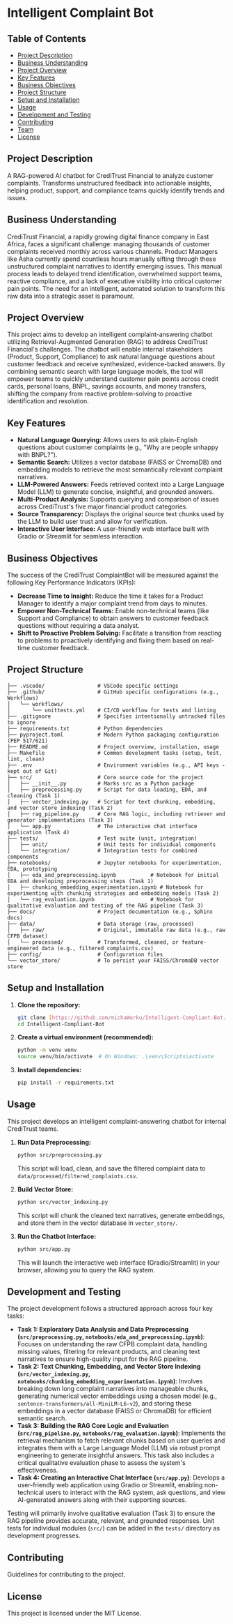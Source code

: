 # Intelligent Complaint Bot

## Table of Contents
- [Project Description](#project-description)
- [Business Understanding](#business-understanding)
- [Project Overview](#project-overview)
- [Key Features](#key-features)
- [Business Objectives](#business-objectives)
- [Project Structure](#project-structure)
- [Setup and Installation](#setup-and-installation)
- [Usage](#usage)
- [Development and Testing](#development-and-testing)
- [Contributing](#contributing)
- [Team](#team)
- [License](#license)

## Project Description
A RAG-powered AI chatbot for CrediTrust Financial to analyze customer complaints. Transforms unstructured feedback into actionable insights, helping product, support, and compliance teams quickly identify trends and issues.

## Business Understanding

CrediTrust Financial, a rapidly growing digital finance company in East Africa, faces a significant challenge: managing thousands of customer complaints received monthly across various channels. Product Managers like Asha currently spend countless hours manually sifting through these unstructured complaint narratives to identify emerging issues. This manual process leads to delayed trend identification, overwhelmed support teams, reactive compliance, and a lack of executive visibility into critical customer pain points. The need for an intelligent, automated solution to transform this raw data into a strategic asset is paramount.

## Project Overview

This project aims to develop an intelligent complaint-answering chatbot utilizing Retrieval-Augmented Generation (RAG) to address CrediTrust Financial's challenges. The chatbot will enable internal stakeholders (Product, Support, Compliance) to ask natural language questions about customer feedback and receive synthesized, evidence-backed answers. By combining semantic search with large language models, the tool will empower teams to quickly understand customer pain points across credit cards, personal loans, BNPL, savings accounts, and money transfers, shifting the company from reactive problem-solving to proactive identification and resolution.

## Key Features

* **Natural Language Querying:** Allows users to ask plain-English questions about customer complaints (e.g., "Why are people unhappy with BNPL?").
* **Semantic Search:** Utilizes a vector database (FAISS or ChromaDB) and embedding models to retrieve the most semantically relevant complaint narratives.
* **LLM-Powered Answers:** Feeds retrieved context into a Large Language Model (LLM) to generate concise, insightful, and grounded answers.
* **Multi-Product Analysis:** Supports querying and comparison of issues across CrediTrust's five major financial product categories.
* **Source Transparency:** Displays the original source text chunks used by the LLM to build user trust and allow for verification.
* **Interactive User Interface:** A user-friendly web interface built with Gradio or Streamlit for seamless interaction.

## Business Objectives

The success of the CrediTrust ComplaintBot will be measured against the following Key Performance Indicators (KPIs):

* **Decrease Time to Insight:** Reduce the time it takes for a Product Manager to identify a major complaint trend from days to minutes.
* **Empower Non-Technical Teams:** Enable non-technical teams (like Support and Compliance) to obtain answers to customer feedback questions without requiring a data analyst.
* **Shift to Proactive Problem Solving:** Facilitate a transition from reacting to problems to proactively identifying and fixing them based on real-time customer feedback.

## Project Structure

```
├── .vscode/                 # VSCode specific settings
├── .github/                 # GitHub specific configurations (e.g., Workflows)
│   └── workflows/
│       └── unittests.yml    # CI/CD workflow for tests and linting
├── .gitignore               # Specifies intentionally untracked files to ignore
├── requirements.txt         # Python dependencies
├── pyproject.toml           # Modern Python packaging configuration (PEP 517/621)
├── README.md                # Project overview, installation, usage
├── Makefile                 # Common development tasks (setup, test, lint, clean)
├── .env                     # Environment variables (e.g., API keys - kept out of Git)
├── src/                     # Core source code for the project
│   ├── __init__.py          # Marks src as a Python package
│   ├── preprocessing.py     # Script for data loading, EDA, and cleaning (Task 1)
│   ├── vector_indexing.py   # Script for text chunking, embedding, and vector store indexing (Task 2)
│   ├── rag_pipeline.py      # Core RAG logic, including retriever and generator implementations (Task 3)
│   └── app.py               # The interactive chat interface application (Task 4)
├── tests/                   # Test suite (unit, integration)
│   ├── unit/                # Unit tests for individual components
│   └── integration/         # Integration tests for combined components
├── notebooks/               # Jupyter notebooks for experimentation, EDA, prototyping
│   ├── eda_and_preprocessing.ipynb           # Notebook for initial EDA and developing preprocessing steps (Task 1)
│   ├── chunking_embedding_experimentation.ipynb # Notebook for experimenting with chunking strategies and embedding models (Task 2)
│   └── rag_evaluation.ipynb                  # Notebook for qualitative evaluation and testing of the RAG pipeline (Task 3)
├── docs/                    # Project documentation (e.g., Sphinx docs)
├── data/                    # Data storage (raw, processed)
│   ├── raw/                 # Original, immutable raw data (e.g., raw CFPB dataset)
│   └── processed/           # Transformed, cleaned, or feature-engineered data (e.g., filtered_complaints.csv)
├── config/                  # Configuration files
└── vector_store/            # To persist your FAISS/ChromaDB vector store
```

## Setup and Installation

1.  **Clone the repository:**
    ```bash
    git clone [https://github.com/michaWorku/Intelligent-Compliant-Bot.git](https://github.com/michaWorku/Intelligent-Compliant-Bot.git) # Update this URL
    cd Intelligent-Compliant-Bot
    ```
2.  **Create a virtual environment (recommended):**
    ```bash
    python -m venv venv
    source venv/bin/activate  # On Windows: .\venv\Scripts\activate
    ```
3.  **Install dependencies:**
    ```bash
    pip install -r requirements.txt
    ```

## Usage

This project develops an intelligent complaint-answering chatbot for internal CrediTrust teams.

1.  **Run Data Preprocessing:**
    ```bash
    python src/preprocessing.py
    ```
    This script will load, clean, and save the filtered complaint data to `data/processed/filtered_complaints.csv`.

2.  **Build Vector Store:**
    ```bash
    python src/vector_indexing.py
    ```
    This script will chunk the cleaned text narratives, generate embeddings, and store them in the vector database in `vector_store/`.

3.  **Run the Chatbot Interface:**
    ```bash
    python src/app.py
    ```
    This will launch the interactive web interface (Gradio/Streamlit) in your browser, allowing you to query the RAG system.

## Development and Testing

The project development follows a structured approach across four key tasks:

* **Task 1: Exploratory Data Analysis and Data Preprocessing (`src/preprocessing.py`, `notebooks/eda_and_preprocessing.ipynb`)**: Focuses on understanding the raw CFPB complaint data, handling missing values, filtering for relevant products, and cleaning text narratives to ensure high-quality input for the RAG pipeline.
* **Task 2: Text Chunking, Embedding, and Vector Store Indexing (`src/vector_indexing.py`, `notebooks/chunking_embedding_experimentation.ipynb`)**: Involves breaking down long complaint narratives into manageable chunks, generating numerical vector embeddings using a chosen model (e.g., `sentence-transformers/all-MiniLM-L6-v2`), and storing these embeddings in a vector database (FAISS or ChromaDB) for efficient semantic search.
* **Task 3: Building the RAG Core Logic and Evaluation (`src/rag_pipeline.py`, `notebooks/rag_evaluation.ipynb`)**: Implements the retrieval mechanism to fetch relevant chunks based on user queries and integrates them with a Large Language Model (LLM) via robust prompt engineering to generate insightful answers. This task also includes a critical qualitative evaluation phase to assess the system's effectiveness.
* **Task 4: Creating an Interactive Chat Interface (`src/app.py`)**: Develops a user-friendly web application using Gradio or Streamlit, enabling non-technical users to interact with the RAG system, ask questions, and view AI-generated answers along with their supporting sources.

Testing will primarily involve qualitative evaluation (Task 3) to ensure the RAG pipeline provides accurate, relevant, and grounded responses. Unit tests for individual modules (`src/`) can be added in the `tests/` directory as development progresses.

## Contributing

Guidelines for contributing to the project.

## License

This project is licensed under the MIT License.
